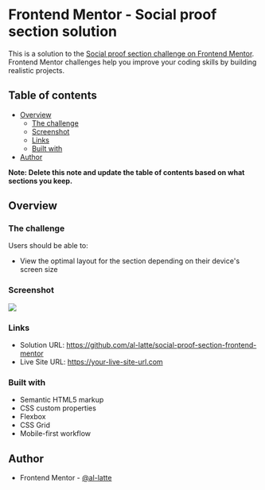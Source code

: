 # Frontend Mentor - Social proof section solution

This is a solution to the [Social proof section challenge on Frontend Mentor](https://www.frontendmentor.io/challenges/social-proof-section-6e0qTv_bA). Frontend Mentor challenges help you improve your coding skills by building realistic projects.

## Table of contents

- [Overview](#overview)
  - [The challenge](#the-challenge)
  - [Screenshot](#screenshot)
  - [Links](#links)
  - [Built with](#built-with)
- [Author](#author)

**Note: Delete this note and update the table of contents based on what sections you keep.**

## Overview

### The challenge

Users should be able to:

- View the optimal layout for the section depending on their device's screen size

### Screenshot

![](./screenshot.jpg)

### Links

- Solution URL: https://github.com/al-latte/social-proof-section-frontend-mentor
- Live Site URL: https://your-live-site-url.com

### Built with

- Semantic HTML5 markup
- CSS custom properties
- Flexbox
- CSS Grid
- Mobile-first workflow

## Author

- Frontend Mentor - [@al-latte](https://www.frontendmentor.io/profile/al-latte)
